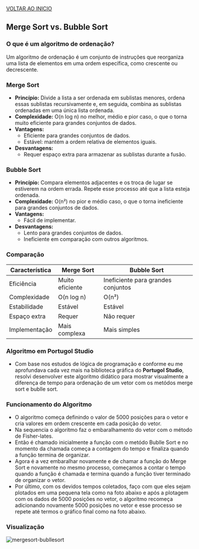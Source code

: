 [VOLTAR AO INICIO](../README.md)

## Merge Sort vs. Bubble Sort

### O que é um algoritmo de ordenação?

Um algoritmo de ordenação é um conjunto de instruções que reorganiza uma lista de elementos em uma ordem específica, como crescente ou decrescente.

### Merge Sort

* **Princípio:** Divide a lista a ser ordenada em sublistas menores, ordena essas sublistas recursivamente e, em seguida, combina as sublistas ordenadas em uma única lista ordenada.
* **Complexidade:** O(n log n) no melhor, médio e pior caso, o que o torna muito eficiente para grandes conjuntos de dados.
* **Vantagens:**
  * Eficiente para grandes conjuntos de dados.
  * Estável: mantém a ordem relativa de elementos iguais.
* **Desvantagens:**
  * Requer espaço extra para armazenar as sublistas durante a fusão.

### Bubble Sort

* **Princípio:** Compara elementos adjacentes e os troca de lugar se estiverem na ordem errada. Repete esse processo até que a lista esteja ordenada.
* **Complexidade:** O(n²) no pior e médio caso, o que o torna ineficiente para grandes conjuntos de dados.
* **Vantagens:**
  * Fácil de implementar.
* **Desvantagens:**
  * Lento para grandes conjuntos de dados.
  * Ineficiente em comparação com outros algoritmos.

### Comparação

| Característica | Merge Sort | Bubble Sort |
|---|---|---|
| Eficiência | Muito eficiente | Ineficiente para grandes conjuntos |
| Complexidade | O(n log n) | O(n²) |
| Estabilidade | Estável | Estável |
| Espaço extra | Requer | Não requer |
| Implementação | Mais complexa | Mais simples |

### Algoritmo em Portugol Studio

* Com base nos estudos de lógica de programação e conforme eu me aprofundava cada vez mais na biblioteca gráfica do **Portugol Studio**, resolvi desenvolver este algoritmo didático para mostrar visualmente a diferença de tempo para ordenação de um vetor com os metódos merge sort e bublle sort.

### Funcionamento do Algoritmo

* O algoritmo começa definindo o valor de 5000 posições para o vetor e cria valores em ordem crescente em cada posição do vetor.
* Na sequencia o algoritmo faz o embaralhamento do vetor com o método de Fisher-Iates.
* Então é chamado inicialmente a função com o metódo Bublle Sort e no momento da chamada começa a contagem do tempo e finaliza quando a função termina de organizar.
* Agora é a vez embaralhar novamente e de chamar a função do Merge Sort e novamente no mesmo processo, começamos a contar o tempo quando a função é chamada e termina quando a função tiver terminado de organizar o vetor.
* Por último, com os devidos tempos coletados, faço com que eles sejam plotados em uma pequena tela como na foto abaixo e após a plotagem com os dados de 5000 posições no vetor, o algoritmo recomeça adicionando novamente 5000 posições no vetor e esse processo se repete até termos o gráfico final como na foto abaixo.


### Visualização

![mergesort-bubllesort](https://github.com/user-attachments/assets/729336f5-ca29-4e64-8aaf-64008ab8bb2c)
